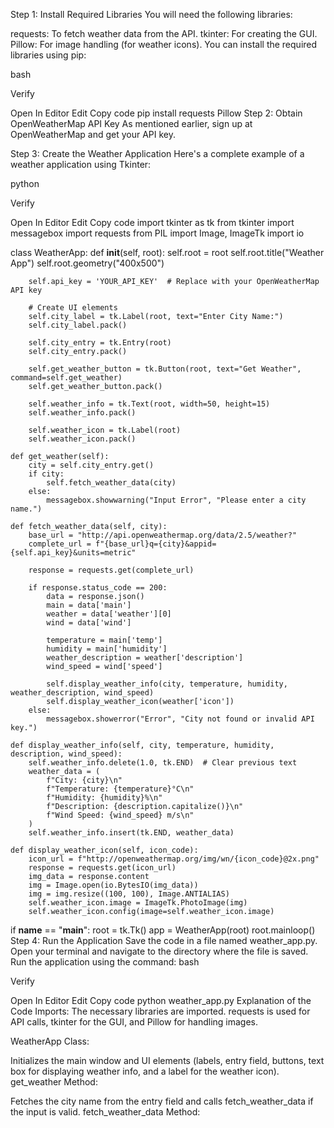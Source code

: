 Step 1: Install Required Libraries
You will need the following libraries:

requests: To fetch weather data from the API.
tkinter: For creating the GUI.
Pillow: For image handling (for weather icons).
You can install the required libraries using pip:

bash

Verify

Open In Editor
Edit
Copy code
pip install requests Pillow
Step 2: Obtain OpenWeatherMap API Key
As mentioned earlier, sign up at OpenWeatherMap and get your API key.

Step 3: Create the Weather Application
Here's a complete example of a weather application using Tkinter:

python

Verify

Open In Editor
Edit
Copy code
import tkinter as tk
from tkinter import messagebox
import requests
from PIL import Image, ImageTk
import io

class WeatherApp:
    def __init__(self, root):
        self.root = root
        self.root.title("Weather App")
        self.root.geometry("400x500")

        self.api_key = 'YOUR_API_KEY'  # Replace with your OpenWeatherMap API key

        # Create UI elements
        self.city_label = tk.Label(root, text="Enter City Name:")
        self.city_label.pack()

        self.city_entry = tk.Entry(root)
        self.city_entry.pack()

        self.get_weather_button = tk.Button(root, text="Get Weather", command=self.get_weather)
        self.get_weather_button.pack()

        self.weather_info = tk.Text(root, width=50, height=15)
        self.weather_info.pack()

        self.weather_icon = tk.Label(root)
        self.weather_icon.pack()

    def get_weather(self):
        city = self.city_entry.get()
        if city:
            self.fetch_weather_data(city)
        else:
            messagebox.showwarning("Input Error", "Please enter a city name.")

    def fetch_weather_data(self, city):
        base_url = "http://api.openweathermap.org/data/2.5/weather?"
        complete_url = f"{base_url}q={city}&appid={self.api_key}&units=metric"
        
        response = requests.get(complete_url)

        if response.status_code == 200:
            data = response.json()
            main = data['main']
            weather = data['weather'][0]
            wind = data['wind']

            temperature = main['temp']
            humidity = main['humidity']
            weather_description = weather['description']
            wind_speed = wind['speed']

            self.display_weather_info(city, temperature, humidity, weather_description, wind_speed)
            self.display_weather_icon(weather['icon'])
        else:
            messagebox.showerror("Error", "City not found or invalid API key.")

    def display_weather_info(self, city, temperature, humidity, description, wind_speed):
        self.weather_info.delete(1.0, tk.END)  # Clear previous text
        weather_data = (
            f"City: {city}\n"
            f"Temperature: {temperature}°C\n"
            f"Humidity: {humidity}%\n"
            f"Description: {description.capitalize()}\n"
            f"Wind Speed: {wind_speed} m/s\n"
        )
        self.weather_info.insert(tk.END, weather_data)

    def display_weather_icon(self, icon_code):
        icon_url = f"http://openweathermap.org/img/wn/{icon_code}@2x.png"
        response = requests.get(icon_url)
        img_data = response.content
        img = Image.open(io.BytesIO(img_data))
        img = img.resize((100, 100), Image.ANTIALIAS)
        self.weather_icon.image = ImageTk.PhotoImage(img)
        self.weather_icon.config(image=self.weather_icon.image)

if __name__ == "__main__":
    root = tk.Tk()
    app = WeatherApp(root)
    root.mainloop()
Step 4: Run the Application
Save the code in a file named weather_app.py.
Open your terminal and navigate to the directory where the file is saved.
Run the application using the command:
bash

Verify

Open In Editor
Edit
Copy code
python weather_app.py
Explanation of the Code
Imports: The necessary libraries are imported. requests is used for API calls, tkinter for the GUI, and Pillow for handling images.

WeatherApp Class:

Initializes the main window and UI elements (labels, entry field, buttons, text box for displaying weather info, and a label for the weather icon).
get_weather Method:

Fetches the city name from the entry field and calls fetch_weather_data if the input is valid.
fetch_weather_data Method:

